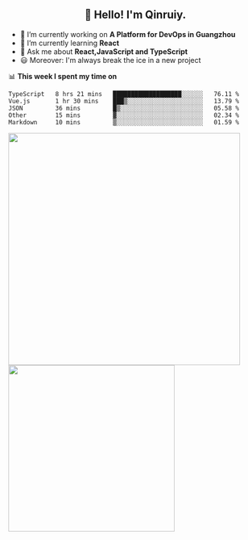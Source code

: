 <h2 align="center">👋 Hello! I'm Qinruiy.</h2>


- 🔭 I’m currently working on **A Platform for DevOps in Guangzhou**
- 🌱 I’m currently learning **React**
- 💬 Ask me about **React,JavaScript and TypeScript**
- 😃 Moreover: I'm always break the ice in a new project

📊 **This week I spent my time on**

<!--START_SECTION:waka-->
```text
TypeScript   8 hrs 21 mins   ███████████████████░░░░░░   76.11 % 
Vue.js       1 hr 30 mins    ███▒░░░░░░░░░░░░░░░░░░░░░   13.79 % 
JSON         36 mins         █▒░░░░░░░░░░░░░░░░░░░░░░░   05.58 % 
Other        15 mins         ▓░░░░░░░░░░░░░░░░░░░░░░░░   02.34 % 
Markdown     10 mins         ▒░░░░░░░░░░░░░░░░░░░░░░░░   01.59 % 
```
<!--END_SECTION:waka-->

<p>
<img align="left" width="460" src="https://github-readme-stats.vercel.app/api?username=Qinruiy&custom_title=Qrinruiy's Github Stats&theme=graywhite&hide_border=true"/> <img align="left" width="330" src="https://github-readme-stats.vercel.app/api/top-langs/?username=Qinruiy&layout=compact&theme=graywhite&hide_border=true"/>
</p>
